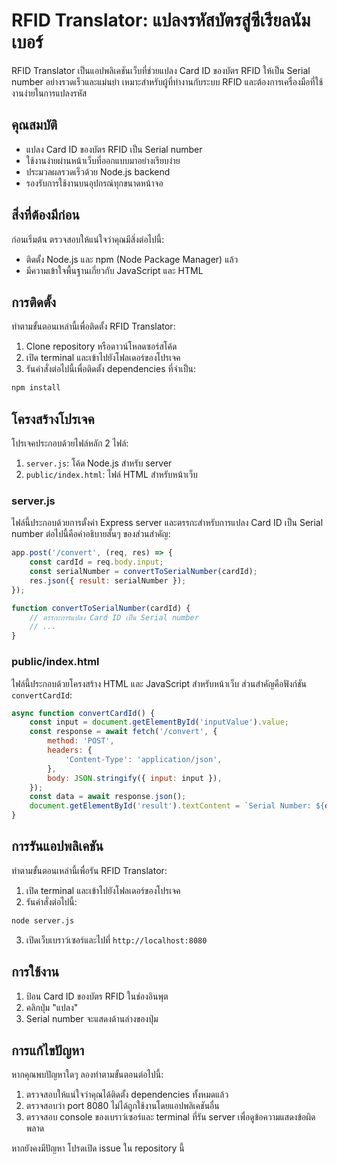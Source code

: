 # RFID Translator: แปลงรหัสบัตรสู่ซีเรียลนัมเบอร์

RFID Translator เป็นแอปพลิเคชันเว็บที่ช่วยแปลง Card ID ของบัตร RFID ให้เป็น Serial number อย่างรวดเร็วและแม่นยำ เหมาะสำหรับผู้ที่ทำงานกับระบบ RFID และต้องการเครื่องมือที่ใช้งานง่ายในการแปลงรหัส

## คุณสมบัติ

- แปลง Card ID ของบัตร RFID เป็น Serial number
- ใช้งานง่ายผ่านหน้าเว็บที่ออกแบบมาอย่างเรียบง่าย
- ประมวลผลรวดเร็วด้วย Node.js backend
- รองรับการใช้งานบนอุปกรณ์ทุกขนาดหน้าจอ

## สิ่งที่ต้องมีก่อน

ก่อนเริ่มต้น ตรวจสอบให้แน่ใจว่าคุณมีสิ่งต่อไปนี้:

- ติดตั้ง Node.js และ npm (Node Package Manager) แล้ว
- มีความเข้าใจพื้นฐานเกี่ยวกับ JavaScript และ HTML

## การติดตั้ง

ทำตามขั้นตอนเหล่านี้เพื่อติดตั้ง RFID Translator:

1. Clone repository หรือดาวน์โหลดซอร์สโค้ด
2. เปิด terminal และเข้าไปยังโฟลเดอร์ของโปรเจค
3. รันคำสั่งต่อไปนี้เพื่อติดตั้ง dependencies ที่จำเป็น:

```bash
npm install
```

## โครงสร้างโปรเจค

โปรเจคประกอบด้วยไฟล์หลัก 2 ไฟล์:

1. `server.js`: โค้ด Node.js สำหรับ server
2. `public/index.html`: ไฟล์ HTML สำหรับหน้าเว็บ

### server.js

ไฟล์นี้ประกอบด้วยการตั้งค่า Express server และตรรกะสำหรับการแปลง Card ID เป็น Serial number ต่อไปนี้คือคำอธิบายสั้นๆ ของส่วนสำคัญ:

```javascript
app.post('/convert', (req, res) => {
    const cardId = req.body.input;
    const serialNumber = convertToSerialNumber(cardId);
    res.json({ result: serialNumber });
});

function convertToSerialNumber(cardId) {
    // ตรรกะการแปลง Card ID เป็น Serial number
    // ...
}
```

### public/index.html

ไฟล์นี้ประกอบด้วยโครงสร้าง HTML และ JavaScript สำหรับหน้าเว็บ ส่วนสำคัญคือฟังก์ชัน `convertCardId`:

```javascript
async function convertCardId() {
    const input = document.getElementById('inputValue').value;
    const response = await fetch('/convert', {
        method: 'POST',
        headers: {
            'Content-Type': 'application/json',
        },
        body: JSON.stringify({ input: input }),
    });
    const data = await response.json();
    document.getElementById('result').textContent = `Serial Number: ${data.result}`;
}
```

## การรันแอปพลิเคชัน

ทำตามขั้นตอนเหล่านี้เพื่อรัน RFID Translator:

1. เปิด terminal และเข้าไปยังโฟลเดอร์ของโปรเจค
2. รันคำสั่งต่อไปนี้:

```bash
node server.js
```

3. เปิดเว็บเบราว์เซอร์และไปที่ `http://localhost:8080`

## การใช้งาน

1. ป้อน Card ID ของบัตร RFID ในช่องอินพุต
2. คลิกปุ่ม "แปลง"
3. Serial number จะแสดงด้านล่างของปุ่ม

## การแก้ไขปัญหา

หากคุณพบปัญหาใดๆ ลองทำตามขั้นตอนต่อไปนี้:

1. ตรวจสอบให้แน่ใจว่าคุณได้ติดตั้ง dependencies ทั้งหมดแล้ว
2. ตรวจสอบว่า port 8080 ไม่ได้ถูกใช้งานโดยแอปพลิเคชันอื่น
3. ตรวจสอบ console ของเบราว์เซอร์และ terminal ที่รัน server เพื่อดูข้อความแสดงข้อผิดพลาด

หากยังคงมีปัญหา โปรดเปิด issue ใน repository นี้

